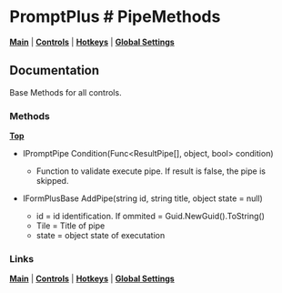 # PromptPlus # PipeMethods

[**Main**](index.md#help) | 
[**Controls**](index.md#apis) |
[**Hotkeys**](index.md#hotkeys) |
[**Global Settings**](index.md#global-settings)

## Documentation
Base Methods for all controls.

### Methods
[**Top**](#promptplus--pipemethods)

- IPromptPipe Condition(Func<ResultPipe[], object, bool> condition)
    - Function to validate execute pipe. If result is false, the pipe is skipped.

- IFormPlusBase AddPipe(string id, string title, object state = null)
	- id = id identification. If ommited = Guid.NewGuid().ToString()
    - Tile = Title of pipe
	- state = object state of executation

### Links
[**Main**](index.md#help) | 
[**Controls**](index.md#apis) |
[**Hotkeys**](index.md#hotkeys) |
[**Global Settings**](index.md#global-settings)



